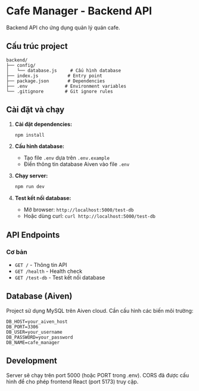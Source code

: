 # Cafe Manager - Backend API

Backend API cho ứng dụng quản lý quán cafe.

## Cấu trúc project

```
backend/
├── config/
│   └── database.js     # Cấu hình database
├── index.js           # Entry point
├── package.json       # Dependencies
├── .env              # Environment variables
└── .gitignore        # Git ignore rules
```

## Cài đặt và chạy

1. **Cài đặt dependencies:**

    ```bash
    npm install
    ```

2. **Cấu hình database:**

    - Tạo file `.env` dựa trên `.env.example`
    - Điền thông tin database Aiven vào file `.env`

3. **Chạy server:**

    ```bash
    npm run dev
    ```

4. **Test kết nối database:**
    - Mở browser: `http://localhost:5000/test-db`
    - Hoặc dùng curl: `curl http://localhost:5000/test-db`

## API Endpoints

### Cơ bản

-   `GET /` - Thông tin API
-   `GET /health` - Health check
-   `GET /test-db` - Test kết nối database

## Database (Aiven)

Project sử dụng MySQL trên Aiven cloud. Cần cấu hình các biến môi trường:

```env
DB_HOST=your_aiven_host
DB_PORT=3306
DB_USER=your_username
DB_PASSWORD=your_password
DB_NAME=cafe_manager
```

## Development

Server sẽ chạy trên port 5000 (hoặc PORT trong .env).
CORS đã được cấu hình để cho phép frontend React (port 5173) truy cập.
